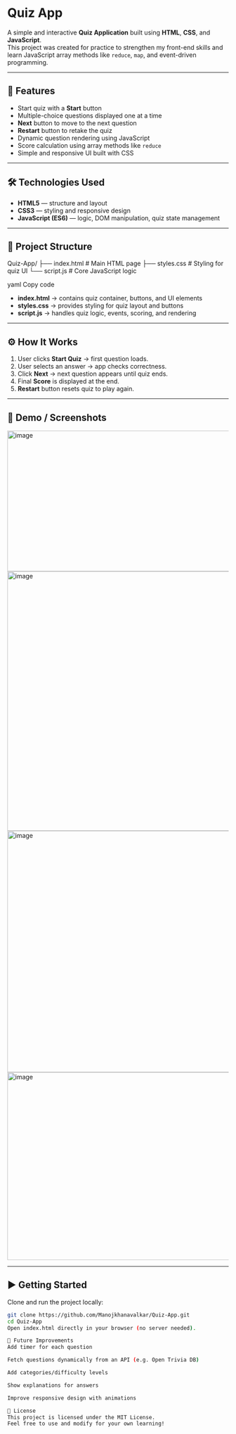 # Quiz App

A simple and interactive **Quiz Application** built using **HTML**, **CSS**, and **JavaScript**.  
This project was created for practice to strengthen my front-end skills and learn JavaScript array methods like `reduce`, `map`, and event-driven programming.

---

## 🚀 Features

- Start quiz with a **Start** button  
- Multiple-choice questions displayed one at a time  
- **Next** button to move to the next question  
- **Restart** button to retake the quiz  
- Dynamic question rendering using JavaScript  
- Score calculation using array methods like `reduce`  
- Simple and responsive UI built with CSS  

---

## 🛠️ Technologies Used

- **HTML5** — structure and layout  
- **CSS3** — styling and responsive design  
- **JavaScript (ES6)** — logic, DOM manipulation, quiz state management  

---

## 📂 Project Structure

Quiz-App/
├── index.html # Main HTML page
├── styles.css # Styling for quiz UI
└── script.js # Core JavaScript logic

yaml
Copy code

- **index.html** → contains quiz container, buttons, and UI elements  
- **styles.css** → provides styling for quiz layout and buttons  
- **script.js** → handles quiz logic, events, scoring, and rendering  

---

## ⚙️ How It Works

1. User clicks **Start Quiz** → first question loads.  
2. User selects an answer → app checks correctness.  
3. Click **Next** → next question appears until quiz ends.  
4. Final **Score** is displayed at the end.  
5. **Restart** button resets quiz to play again.  

---

## 📸 Demo / Screenshots

<img width="616" height="320" alt="image" src="https://github.com/user-attachments/assets/8a831ded-dca2-4315-951c-8478b3d9b1b7" />
<img width="641" height="590" alt="image" src="https://github.com/user-attachments/assets/d174a644-f761-42cd-8e9a-9e8465ec29bc" />
<img width="616" height="549" alt="image" src="https://github.com/user-attachments/assets/e732cd2f-6ff3-4999-ab6e-7d7726064889" />
<img width="680" height="427" alt="image" src="https://github.com/user-attachments/assets/34113549-ce24-4266-a1df-cff3e4d87776" />




---

## ▶️ Getting Started

Clone and run the project locally:

```bash
git clone https://github.com/Manojkhanavalkar/Quiz-App.git
cd Quiz-App
Open index.html directly in your browser (no server needed).

🌟 Future Improvements
Add timer for each question

Fetch questions dynamically from an API (e.g. Open Trivia DB)

Add categories/difficulty levels

Show explanations for answers

Improve responsive design with animations

📜 License
This project is licensed under the MIT License.
Feel free to use and modify for your own learning!
